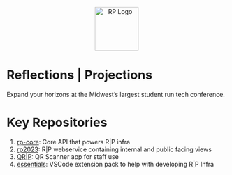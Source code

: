 <p align="center">
  <a href="http://nestjs.com/" target="blank"><img src="https://avatars.githubusercontent.com/u/25068122?s=200&v=4" width="100" alt="RP Logo" /></a>
</p>

# Reflections | Projections

Expand your horizons at the Midwest’s largest student run tech conference.

# Key Repositories

1. [rp-core](https://github.com/ReflectionsProjections/rp-core): Core API that powers R|P infra
2. [rp2023](https://github.com/ReflectionsProjections/rp2023): R|P webservice containing internal and public facing views
3. [QR|P](https://github.com/ReflectionsProjections/QRP): QR Scanner app for staff use
4. [essentials](https://github.com/ReflectionsProjections/essentials): VSCode extension pack to help with developing R|P Infra



